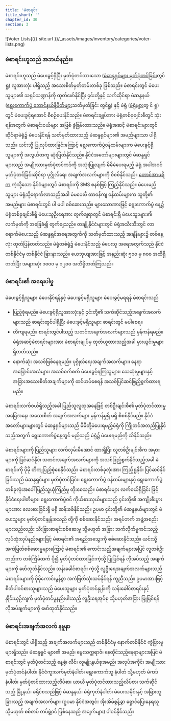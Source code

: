 ```yaml
---
title: 'မဲစာရင်း'
title_short: ''
chapter_id: 30
section: 3
---
```


![Voter Lists]({{ site.url }}/\_assets/images/inventory/categories/voter-lists.png)

### မဲစာရင်းဟူသည် အဘယ်နည်း။

မဲစာရင်းဟူသည် မဲပေးခွင့်ရှိပြီး မှတ်ပုံတင်ထားသော ([မဲဆန္ဒရှင်များ မှတ်ပုံတင်ခြင်း](/my/guide/key-categories/voter-registration/)တွင် ရှု) လူအားလုံး ပါရှိသည့် အသေးစိတ်မှတ်တမ်းတစ်ခု ဖြစ်သည်။ မဲစာရင်းတွင် မဲပေးသူများ၏ သရုပ်သဏ္ဍာန်ကို ထုတ်ဖော်နိုင်ပြီး ၄င်းတို့နှင့် သက်ဆိုင်ရာ မဲဆန္ဒနယ် ([ရွေးကောက်ပွဲ ဘောင်နယ်နိမိတ်များ](/my/guide/key-categories/electoral-boundaries/)သတ်မှတ်ခြင်း တွင်ရှု) နှင့် မဲရုံ ([မဲရုံများ](/my/guide/key-categories/polling-stations/)တွ င် ရှု) တွင် မဲပေးခွင့်ရအောင် စီစဉ်ပေးနိုင်သည်။ မဲစာရင်းချုပ်အား မဲရုံတစ်ခုချင်းစီတွင် သုံးရန်အတွက် မဲစာရင်းငယ်များ အဖြစ် ခွဲခြမ်းထားသည်။ မဲရုံအဆင့် မဲစာရင်းများတွင် ဆိုင်ရာမဲရုံ၌ မဲပေးနိုင်ရန် သတ်မှတ်ထားသည့် မဲဆန္ဒရှင်များ၏ အမည်များသာ ပါရှိသည်။ ယင်းသို့ ပြုလုပ်ထားခြင်းကြောင့် ရွေးကောက်ပွဲဝန်ထမ်းများက မဲပေးခွင့်ရှိသူများကို အလွယ်တကူ ဆုံးဖြတ်နိုင်သည်။ နိုင်ငံအတော်များများတွင် မဲဆန္ဒရှင်များသည် အမျိုးသားမှတ်ပုံတင်ကဒ်ကို အသုံးပြုလျက် မိမိမဲပေးရမည့် မဲရုံ အပါအဝင် မှတ်ပုံတင်ခြင်းဆိုင်ရာ ပုဂ္ဂိုလ်ရေး အချက်အလက်များကို စိစစ်နိုင်သည်။ [တောင်အာဖရိက](https://www.elections.org.za/content/For-voters/My-voter-registration-details/) ကဲ့သို့သော နိုင်ငံများတွင် မဲစာရင်းကို SMS စနစ်ဖြင့် ကြည့်နိုင်သည်။ မဲပေးမည့်သူများ မဲရုံသို့ရောက်လာသည့်အခါ မဲမပေးမီ တာဝန်ကျ ဝန်ထမ်းများက သူတို့၏ အမည်များ မဲစာရင်းတွင် ပါ မပါ စစ်ဆေးသည်။ များသောအားဖြင့် ရွေးကောက်ပွဲ နေ့၌ မဲရုံတစ်ခုချင်းစီရှိ မဲပေးသူဦးရေအား တွက်ချရာတွင် မဲစာရင်းရှိ မဲပေးသူးများ၏ လက်မှတ်ကို အခြေခံ၍ တွက်ချသည်။ တချို့နိုင်ငံများတွင် မဲရုံအသီးသီးတွင် လာရောက်မဲပေးသည့် မဲဆန္ဒရှင်အရေအတွက်ကို သတ်မှတ်ထားသည့် အချိန်များ၌ တစ်နေ့လုံး ထုတ်ပြန်တတ်သည်။ မဲရုံတစ်ရုံ၌ မဲပေးနိုင်သည့် မဲပေးသူ အရေအတွက်သည် နိုင်ငံတစ်နိုင်ငံမှ တစ်နိုင်ငံ ခြားနားသည်။ ယေဘုယျအားဖြင့် အနည်းဆုံး ၅၀၀ မှ ၈၀၀ အထိရှိတတ်ပြီး အများဆုံး ၁၀၀၀ မှ ၁၂၀၀ အထိရှိတတ်ကြသည်။

### မဲစာရင်း၏ အရေးပါမှု

မဲပေးခွင့်ရှိသူများ မဲပေးနိုင်ရန်နှင့် မဲပေးခွင့်မရှိသူများ မဲပေးခွင့်မရရန် မဲစာရင်းသည်

- ပြည့်စုံရမည်။ မဲပေးခွင့်ရှိသူအားလုံးနှင့် ၄င်းတို့၏ သက်ဆိုင်သည့်အချက်အလက်များသည် စာရင်းတွင်ပါရှိပြီး မဲပေးခွင့်မရှိသူများ စာရင်းတွင် မပါစေရ။
- တိကျရမည်။ စာရင်းတွင်ပါသည့် သတင်းအချက်အလက်များသည် မှန်ကန်ရမည်။ မဲရုံအဆင့်မဲစာရင်းများအား မဲစာရင်းချုပ်မှ ထုတ်ယူထားသည့်အခါ မှားယွင်းမှုများရှိတတ်သည်။
- နောက်ဆုံး အသစ်ဖြစ်နေရမည်။ ပုဂ္ဂိုလ်ရေးအချက်အလက်များ၊ နေရာအပြောင်းအလဲများ၊ အသစ်စက်စက် မဲပေးခွင့်ရကြသူများ၊ သေဆုံးမှုများနှင့် အခြားအသေးစိတ်အချက်များကို ထင်ဟပ်စေရန် အသစ်ပြင်ဆင်ဖြည့်စွက်ထားရမည်။

မဲစာရင်းလက်ဝယ်ရှိသည့်အခါ ပြည်သူလူထုအနေဖြင့် တစ်ဦးချင်းစီ၏ မှတ်ပုံတင်ထားမှု အခြေအနေ၊ အသေးစိတ် အချက်အလက်များ မှန်ကန်မှုရှိ မရှိ စိစစ်နိုင်မည်။ နိုင်ငံအတော်များများတွင် မဲဆန္ဒရှင်များသည် မိမိတို့မဲပေးရမည့်မဲရုံကို ကြိုတင်အတည်ပြုနိုင်သည့်အတွက် ရွေးကောက်ပွဲနေ့တွင် မည်သည့် မဲရုံ၌ မဲပေးရမည်ကို သိနိုင်သည်။

မဲစာရင်းများကို ပြည်သူများ လက်လှမ်းမီအောင် ထားရှိပြီး လူတစ်ဦးချင်းစီက အမှားများကို ပြင်ဆင်နိုင်၊ သတင်းအချက်အလက်များကို အသစ်ဖြည့်စွက်နိုင်သည့်အခါ မဲစာရင်းကို ပိုမို တိကျပြည့်စုံစေနိုင်သည်။ မဲစာရင်းတစ်ခုလုံးအား ကြည့်ရှုနိုင်၊ ပြင်ဆင်နိုင်ခြင်းသည် မဲဆန္ဒရှင်များ မှတ်ပုံတင်ခြင်း၊ ရွေးကောက်ပွဲ ဝန်ထမ်းများနှင့် ရွေးကောက်ပွဲတစ်ခုလုံးအပေါ် ပြည်သူ့ယုံကြည်မှု တိုးစေသည်။ မဲစာရင်းများ လက်ဝယ်ရှိခြင်း ဖြင့် နိုင်ငံရေးပါတီများ၊ ရွေးကောက်ပွဲဝင် ကိုယ်စားလှယ်များသည် ၄င်းတို့၏ အကျိုးစီးပွားများအား လေးစားခြင်းရှိ မရှိ ဆန်းစစ်နိုင်သည်။ ဥပမာ ၄င်းတို့၏ မဲဆန္ဒနယ်များတွင် မဲပေးသူများ မှတ်ပုံတင်နှုန်းစသည် တို့ကို စစ်ဆေးနိုင်သည်။ အရပ်ဘက် အဖွဲ့အစည်းများသည်လည်း သီးခြားစာရင်းစစ်ဆေးမှု သို့မဟုတ် အခြား ဘက်လိုက်မှုကင်းသည့် လုပ်ထုံးလုပ်နည်းများဖြင့် မဲစာရင်း၏ အရည်အသွေးကို စစ်ဆေးနိုင်သည်။ ယင်းသို့ အကဲဖြတ်စစ်ဆေးမှုများကြောင့် မဲစာရင်း၏ ကောင်းသည့်အချက်များအပြင် လူတစ်ဦးတည်းက တစ်ကြိမ်ထက် ပို၍ မှတ်ပုံတင်ထားခြင်းကဲ့သို့ ပြုပြင်ရန် လိုအပ်သည့် အချက်များကို ဖော်ထုတ်နိုင်သည်။ သန်းခေါင်စာရင်း ကဲ့သို့ လူဦးရေအချက်အလက်များသည် မဲစာရင်းများကို ပိုမိုကောင်းမွန်စွာ အကဲဖြတ်သုံးသပ်နိုင်ရန် ကူညီသည်။ ဥပမာအားဖြင့် စိတ်ပါဝင်စားသူများသည် မဲပေးသူများ မှတ်ပုံတင်နှုန်းကို သန်းခေါင်စာရင်းနှင့် နှိုင်းယှဉ်လျက် မှတ်ပုံတင်မှုနည်းပါးသည့် လူဦးရေအုပ်စု သို့မဟုတ်အခြား ပြုပြင်ရန် လိုအပ်ချက်များကို ဖော်ထုတ်နိုင်သည်။

### မဲစာရင်းအချက်အလက် နမူနာ

မဲစာရင်းတွင် ပါရှိသည့် အချက်အလက်များသည် တစ်နိုင်ငံမှ နောက်တစ်နိုင်ငံ ကွဲပြားမှုများရှိသည်။ မဲဆန္ဒရှင် များ၏ အမည်၊ မွေးသက္ကရာဇ်၊ နေထိုင်သည့်နေရာများအပြင် မဲစာရင်းတွင် မှတ်ပုံတင်သည့် နေ့စွဲ၊ လိင်၊ လူမျိုးနွှယ်စုအမည်၊ အလုပ်အကိုင်၊ အမျိုးသားမှတ်ပုံတင်နံပါတ်၊ နိုင်ငံကူးလက်မှတ်နံပါတ်၊ ရွေးကောက်သူ နံပါတ် သို့မဟုတ် မဲကဒ်နံပါတ်၊ မှတ်ပုံတင်ထားသည့်လိပ်စာ၊ ယာယီ မှတ်ပုံတင်ထားသည့်လိပ်စာ၊ သက်ဆိုင်သည့် မြို့နယ်၊ ခရိုင်စသည်ဖြင့် မဲဆန္ဒနယ်၊ မဲရုံကုတ်နံပါတ်၊ မဲပေးသမိုင်းနှင့် အခြားထူခြားသည့် အချက်အလက်များ (ဥပမာ နိုင်ငံအတွင်း အိုးအိမ်စွန့်ခွာ ရှောင်ပြေးနေရသူ သို့မဟုတ် စစ်တပ် တပ်ဖွဲ့ဝင် ဖြစ်နေသည့် အချက်များ) ပါဝင်နိုင်သည်။
